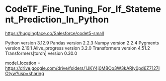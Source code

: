 # CodeTF_Fine_Tuning_For_If_Statement_Prediction_In_Python

https://huggingface.co/Salesforce/codet5-small

Python version 3.12.9
Pandas version 2.2.3
Numpy version 2.2.4
Pygments version 2.19.1
Alive_progress version 3.2.0
Transformers version 4.51.2
Transformers[torch] version 0.30.0

model_location = https://drive.google.com/drive/folders/1JKY4j0MBOo3W3kARly0pd6Z7127IOtyw?usp=sharing
